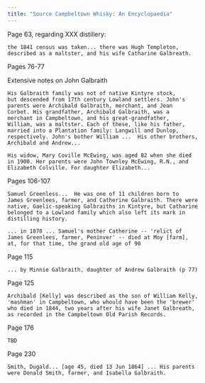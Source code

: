 ```yaml
---
title: "Source Campbeltown Whisky: An Encyclopaedia"
---
```



Page 63, regarding XXX distillery:

    the 1841 census was taken... there was Hugh Templeton,
    described as a maltster, and his wife Catharine Galbreath.
   
Pages 76-77

Extensive notes on John Galbraith

    His Galbraith family was not of native Kintyre stock, 
    but descended from 17th century Lowland settlers. John's
    parents were Archibald Galbraith, merchant, and Jean
    Corbet. His grandfather, Archibald Galbraith, was a
    merchant in Campbeltown, and his great-grandfather,
    William, was a maltster. Each of these, like his father,
    married into a Plantation family: Langwill and Dunlop,
    respectively. John's bother William ...  His other brothers,
    Archibald and Andrew...
   
    His widow, Mary Coville McEwing, was aged 82 when she died
    in 1900. Her parents were John Townley McEwing, R.N., and 
    Elizabeth Colville. For daughter Elizabeth...
 
 Pages 106-107
 
    Samuel Greenless...  He was one of 11 children born to
    James Greenlees, farmer, and Catherine Galbraith. There were
    native, Gaelic-speaking Galbraiths in Kintyre, but Catharine
    belonged to a Lowland family which also left its mark in
    distilling history.
    
    ... in 1878 ... Samuel's mother Catherine -- 'relict of 
    James Greenlees, farmer, Peninver' -- died at Moy [farm],
    at, for that time, the grand old age of 90
    
Page 115

    ... by Minnie Galbraith, daughter of Andrew Galbraith (p 77)
   
Page 125

    Archibald [Kelly] was described as the son of William Kelly,
    'mashman' in Campbeltown, who whould have been the 'brewer'
    who died in 1844, two years after his wife Janet Galbreath,
    as recorded in the Campbeltown Old Parish Records.
    
Page 176

    TBD
    
Page 230

    Smith, Dugald... [age 45, died 13 Jun 1864] ... His parents
    were Donald Smith, farmer, and Isabella Galbraith.
    
 
   
